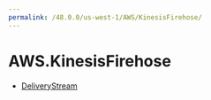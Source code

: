 ```yaml
---
permalink: /48.0.0/us-west-1/AWS/KinesisFirehose/
---
```


# AWS.KinesisFirehose



* [DeliveryStream](DeliveryStream.md)